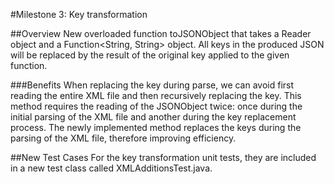 #Milestone 3: Key transformation

##Overview
New overloaded function toJSONObject that takes a Reader object and a Function<String, String> object.
All keys in the produced JSON will be replaced by the result of the original key applied to the given function.

###Benefits
When replacing the key during parse, we can avoid first reading the entire XML file and then recursively replacing the key.
This method requires the reading of the JSONObject twice: once during the initial parsing of the XML file and another during the key replacement process.
The newly implemented method replaces the keys during the parsing of the XML file, therefore improving efficiency.

##New Test Cases
For the key transformation unit tests, they are included in a new test class called XMLAdditionsTest.java.